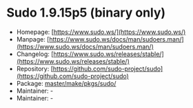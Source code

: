 # Sudo 1.9.15p5 (binary only)
 - Homepage: [https://www.sudo.ws/](https://www.sudo.ws/)
 - Manpage: [https://www.sudo.ws/docs/man/sudoers.man/](https://www.sudo.ws/docs/man/sudoers.man/)
 - Changelog: [https://www.sudo.ws/releases/stable/](https://www.sudo.ws/releases/stable/)
 - Repository: [https://github.com/sudo-project/sudo](https://github.com/sudo-project/sudo)
 - Package: [master/make/pkgs/sudo/](https://github.com/Freetz-NG/freetz-ng/tree/master/make/pkgs/sudo/)
 - Maintainer: -
 - Maintainer: -

